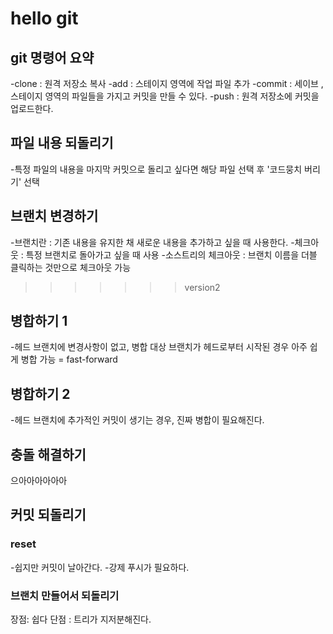 # hello git

## git 명령어 요약


-clone : 원격 저장소 복사
-add : 스테이지 영역에 작업 파일 추가
-commit : 세이브 ,스테이지 영역의 파일들을 가지고 커밋을 만들 수 있다.
-push : 원격 저장소에 커밋을 업로드한다.


## 파일 내용 되돌리기

-특정 파일의 내용을 마지막 커밋으로 돌리고 싶다면 해당 파일 선택 후 '코드뭉치 버리기' 선택

## 브랜치 변경하기

-브랜치란 : 기존 내용을 유지한 채 새로운 내용을 추가하고 싶을 때 사용한다.
-체크아웃 : 특정 브랜치로 돌아가고 싶을 때 사용
-소스트리의 체크아웃 : 브랜치 이름을 더블 클릭하는 것만으로 체크아웃 가능
>>>>>>> version2

## 병합하기 1

-헤드 브랜치에 변경사항이 없고, 병합 대상 브랜치가 헤드로부터 시작된 경우
아주 쉽게 병합 가능 = fast-forward

## 병합하기 2

-헤드 브랜치에 추가적인 커밋이 생기는 경우, 진짜 병합이 필요해진다.

## 충돌 해결하기

으아아아아아아

## 커밋 되돌리기

### reset

-쉽지만 커밋이 날아간다.
-강제 푸시가 필요하다.

### 브랜치 만들어서 되돌리기

장점: 쉽다
단점 : 트리가 지저분해진다.